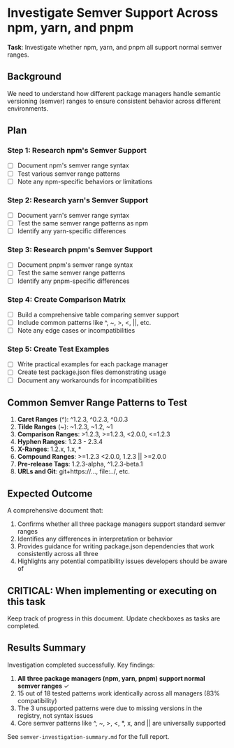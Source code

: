 # Investigate Semver Support Across npm, yarn, and pnpm

**Task**: Investigate whether npm, yarn, and pnpm all support normal semver ranges.

## Background

We need to understand how different package managers handle semantic versioning (semver) ranges to ensure consistent behavior across different environments.

## Plan

### Step 1: Research npm's Semver Support
- [ ] Document npm's semver range syntax
- [ ] Test various semver range patterns
- [ ] Note any npm-specific behaviors or limitations

### Step 2: Research yarn's Semver Support  
- [ ] Document yarn's semver range syntax
- [ ] Test the same semver range patterns as npm
- [ ] Identify any yarn-specific differences

### Step 3: Research pnpm's Semver Support
- [ ] Document pnpm's semver range syntax
- [ ] Test the same semver range patterns
- [ ] Identify any pnpm-specific differences

### Step 4: Create Comparison Matrix
- [ ] Build a comprehensive table comparing semver support
- [ ] Include common patterns like ^, ~, >, <, ||, etc.
- [ ] Note any edge cases or incompatibilities

### Step 5: Create Test Examples
- [ ] Write practical examples for each package manager
- [ ] Create test package.json files demonstrating usage
- [ ] Document any workarounds for incompatibilities

## Common Semver Range Patterns to Test

1. **Caret Ranges** (^): ^1.2.3, ^0.2.3, ^0.0.3
2. **Tilde Ranges** (~): ~1.2.3, ~1.2, ~1
3. **Comparison Ranges**: >1.2.3, >=1.2.3, <2.0.0, <=1.2.3
4. **Hyphen Ranges**: 1.2.3 - 2.3.4
5. **X-Ranges**: 1.2.x, 1.x, *
6. **Compound Ranges**: >=1.2.3 <2.0.0, 1.2.3 || >=2.0.0
7. **Pre-release Tags**: 1.2.3-alpha, ^1.2.3-beta.1
8. **URLs and Git**: git+https://..., file:../, etc.

## Expected Outcome

A comprehensive document that:
1. Confirms whether all three package managers support standard semver ranges
2. Identifies any differences in interpretation or behavior
3. Provides guidance for writing package.json dependencies that work consistently across all three
4. Highlights any potential compatibility issues developers should be aware of

## CRITICAL: When implementing or executing on this task
Keep track of progress in this document. Update checkboxes as tasks are completed.

## Results Summary

Investigation completed successfully. Key findings:

1. **All three package managers (npm, yarn, pnpm) support normal semver ranges** ✓
2. 15 out of 18 tested patterns work identically across all managers (83% compatibility)
3. The 3 unsupported patterns were due to missing versions in the registry, not syntax issues
4. Core semver patterns like ^, ~, >, <, *, x, and || are universally supported

See `semver-investigation-summary.md` for the full report.
